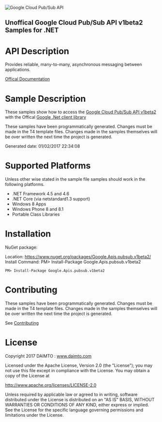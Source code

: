 ﻿![Google Cloud Pub/Sub API](https://www.gstatic.com/images/branding/product/1x/googleg_32dp.png)

## Unoffical Google Cloud Pub/Sub API v1beta2 Samples for .NET  ##

API Description
=============

Provides reliable, many-to-many, asynchronous messaging between applications.

[Offical Documentation](https://cloud.google.com/pubsub/docs)

Sample Description
=============

These samples show how to access the [Google Cloud Pub/Sub API v1beta2](https://cloud.google.com/pubsub/docs) with the Offical [Google .Net client library](https://github.com/google/google-api-dotnet-client)

These samples have been programmatically generated. Changes must be made in the T4 template files. Changes made in the samples themselves will be over written the next time the project is generated.

Generated date: 01/02/2017 22:34:08 

Supported Platforms
=================================

Unless other wise stated in the sample file samples should work in the following platforms.

* .NET Framework 4.5 and 4.6
* .NET Core (via netstandard1.3 support)
* Windows 8 Apps
* Windows Phone 8 and 8.1
* Portable Class Libraries

Installation
=================================

NuGet package:

Location: https://www.nuget.org/packages/Google.Apis.pubsub.v1beta2/ 
Install Command: PM>  Install-Package Google.Apis.pubsub.v1beta2

```
PM> Install-Package Google.Apis.pubsub.v1beta2
```

Contributing
=================================

These samples have been programmatically generated. Changes must be made in the T4 template files. Changes made in the samples themselves will be over written the next time the project is generated.

See [Contributing](CONTRIBUTING.md)

License
=================================

Copyright 2017 DAIMTO :  www.daimto.com

Licensed under the Apache License, Version 2.0 (the "License"); you may not use this file except in compliance with
the License. You may obtain a copy of the License at

http://www.apache.org/licenses/LICENSE-2.0

Unless required by applicable law or agreed to in writing, software distributed under the License is distributed on
an "AS IS" BASIS, WITHOUT WARRANTIES OR CONDITIONS OF ANY KIND, either express or implied. See the License for the
specific language governing permissions and limitations under the License.